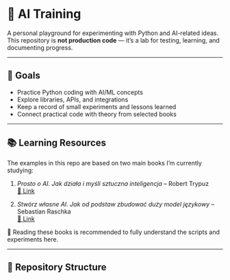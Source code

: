 # 🧠 AI Training

A personal playground for experimenting with Python and AI-related ideas.  
This repository is **not production code** — it’s a lab for testing, learning, and documenting progress.  

---

## 📌 Goals

- Practice Python coding with AI/ML concepts
- Explore libraries, APIs, and integrations
- Keep a record of small experiments and lessons learned
- Connect practical code with theory from selected books

---

## 📚 Learning Resources

The examples in this repo are based on two main books I’m currently studying:  

1. *Prosto o AI. Jak działa i myśli sztuczna inteligencja* – Robert Trypuz  
   [📖 Link](https://www.empik.com/prosto-o-ai-jak-dziala-i-mysli-sztuczna-inteligencja-robert-trypuz,p1526728173,ksiazka-p)  

2. *Stwórz własne AI. Jak od podstaw zbudować duży model językowy* – Sebastian Raschka  
   [📖 Link](https://www.empik.com/stworz-wlasne-ai-jak-od-podstaw-zbudowac-duzy-model-jezykowy-raschka-sebastian,p1626248850,ksiazka-p)  

📖 Reading these books is recommended to fully understand the scripts and experiments here.

---

## 📂 Repository Structure
